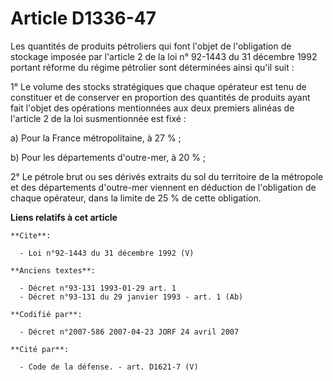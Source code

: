 # Article D1336-47

Les quantités de produits pétroliers qui font l'objet de l'obligation de stockage imposée par l'article 2 de la loi n°
92-1443 du 31 décembre 1992 portant réforme du régime pétrolier sont déterminées ainsi qu'il suit : 

1° Le volume des stocks stratégiques que chaque opérateur est tenu de constituer et de conserver en proportion des quantités
de produits ayant fait l'objet des opérations mentionnées aux deux premiers alinéas de l'article 2 de la loi susmentionnée
est fixé : 

a) Pour la France métropolitaine, à 27 % ; 

b) Pour les départements d'outre-mer, à 20 % ; 

2° Le pétrole brut ou ses dérivés extraits du sol du territoire de la métropole et des départements d'outre-mer viennent en
déduction de l'obligation de chaque opérateur, dans la limite de 25 % de cette obligation.

**Liens relatifs à cet article**

	**Cite**:

	  - Loi n°92-1443 du 31 décembre 1992 (V)

	**Anciens textes**:

	  - Décret n°93-131 1993-01-29 art. 1
	  - Décret n°93-131 du 29 janvier 1993 - art. 1 (Ab)

	**Codifié par**:

	  - Décret n°2007-586 2007-04-23 JORF 24 avril 2007

	**Cité par**:

	  - Code de la défense. - art. D1621-7 (V)
